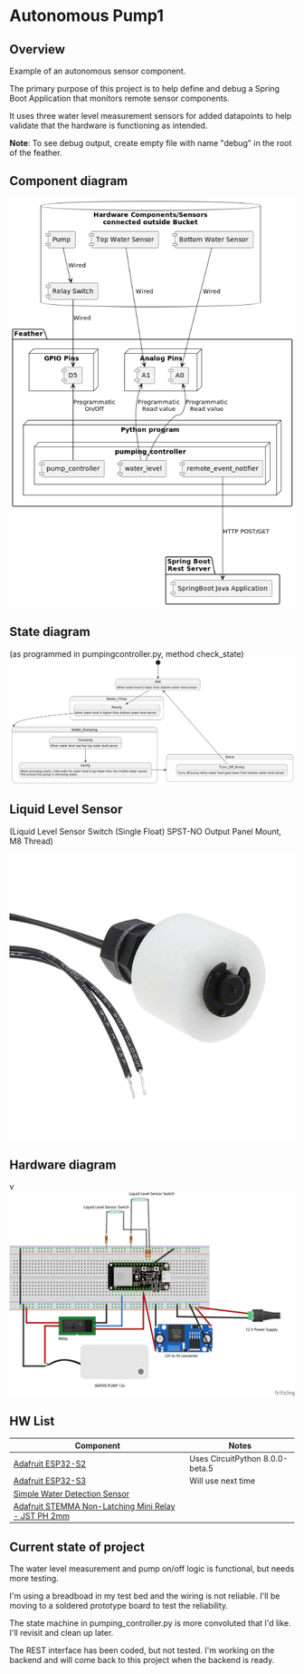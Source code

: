 # Autonomous Pump1

## Overview
Example of an autonomous sensor component.

The primary purpose of this project is to help define and debug a Spring Boot Application that monitors remote sensor components.

It uses three water level measurement sensors for added datapoints to help validate that the hardware is functioning as intended.

**Note**: To see debug output, create empty file with name "debug" in the root of the feather.

## Component diagram
![Pump state diagram](documentation/pump_component.png?raw=true)


## State diagram 
(as programmed in pumpingcontroller.py, method check_state)
![Pump state diagram](documentation/pump-state-diagram.png?raw=true)

## Liquid Level Sensor
(Liquid Level Sensor Switch (Single Float) SPST-NO Output Panel Mount, M8 Thread)

![Pump wiring diagram](documentation/59630-1-T-02-A.jpg?raw=true)

## Hardware diagram
v![Pump wiring diagram](documentation/pump_Sketch_bb.jpg?raw=true)

## HW List

| Component                                                              | Notes                           |
|------------------------------------------------------------------------|---------------------------------|
| [Adafruit ESP32-S2](https://www.adafruit.com/product/5000)             |Uses CircuitPython 8.0.0-beta.5 |
| [Adafruit ESP32-S3](https://www.adafruit.com/product/5477)             |Will use next time              |
| [Simple Water Detection Sensor](https://www.adafruit.com/product/4965) |                                 |
| [Adafruit STEMMA Non-Latching Mini Relay - JST PH 2mm](https://www.adafruit.com/product/4409)|


## Current state of project
The water level measurement and pump on/off logic is functional, but needs more testing.

I'm using a breadboad in my test bed and the wiring is not reliable. I'll be moving to a soldered prototype board to test the reliability.

The state machine in pumping_controller.py is more convoluted that I'd like. I'll revisit and clean up later.

The REST interface has been coded, but not tested. I'm working on the backend and will come back to this project when the backend is ready.
